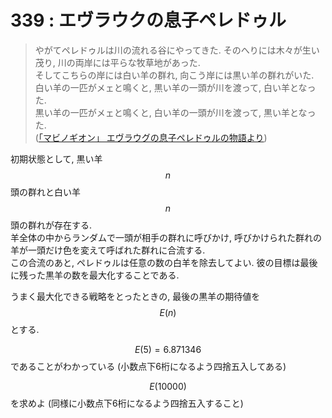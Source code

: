 # 339 : エヴラウクの息子ペレドゥル

> やがてペレドゥルは川の流れる谷にやってきた. そのへりには木々が生い茂り, 川の両岸には平らな牧草地があった.  
> そしてこちらの岸には白い羊の群れ, 向こう岸には黒い羊の群れがいた.  
> 白い羊の一匹がメェと鳴くと, 黒い羊の一頭が川を渡って, 白い羊となった.  
> 黒い羊の一匹がメェと鳴くと, 白い羊の一頭が川を渡って, 黒い羊となった.  
> \([「マビノギオン」 エヴラウグの息子ペレドゥルの物語より](http://en.wikisource.org/wiki/The_Mabinogion/Peredur_the_Son_of_Evrawc)\)

初期状態として, 黒い羊$$n$$頭の群れと白い羊$$n$$頭の群れが存在する.  
羊全体の中からランダムで一頭が相手の群れに呼びかけ, 呼びかけられた群れの羊が一頭だけ色を変えて呼ばれた群れに合流する.  
この合流のあと, ペレドゥルは任意の数の白羊を除去してよい. 彼の目標は最後に残った黒羊の数を最大化することである.

うまく最大化できる戦略をとったときの, 最後の黒羊の期待値を$$E(n)$$とする.

$$E(5) = 6.871346$$であることがわかっている \(小数点下6桁になるよう四捨五入してある\)

$$E(10000)$$を求めよ \(同様に小数点下6桁になるよう四捨五入すること\)

